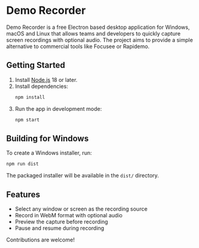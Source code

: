 # Demo Recorder

Demo Recorder is a free Electron based desktop application for Windows, macOS and Linux that allows teams and developers to quickly capture screen recordings with optional audio. The project aims to provide a simple alternative to commercial tools like Focusee or Rapidemo.

## Getting Started

1. Install [Node.js](https://nodejs.org/) 18 or later.
2. Install dependencies:
   ```bash
   npm install
   ```
3. Run the app in development mode:
   ```bash
   npm start
   ```

## Building for Windows

To create a Windows installer, run:

```bash
npm run dist
```

The packaged installer will be available in the `dist/` directory.

## Features

- Select any window or screen as the recording source
- Record in WebM format with optional audio
- Preview the capture before recording
- Pause and resume during recording

Contributions are welcome!
